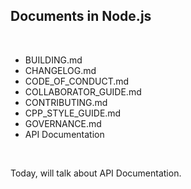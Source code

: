## Documents in Node.js

<br>

* BUILDING.md
* CHANGELOG.md
* CODE_OF_CONDUCT.md
* COLLABORATOR_GUIDE.md
* CONTRIBUTING.md
* CPP_STYLE_GUIDE.md
* GOVERNANCE.md
* API Documentation

<br>

Today, will talk about API Documentation.
